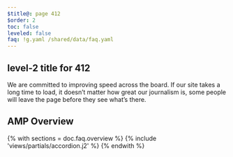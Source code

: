 ```yaml
---
$title@: page 412
$order: 2
toc: false
leveled: false
faq: !g.yaml /shared/data/faq.yaml
---
```


## level-2 title for 412

We are committed to improving speed across the board. If our site takes a long time to load, it doesn’t matter how great our journalism is, some people will leave the page before they see what’s there.

## AMP Overview

{% with sections = doc.faq.overview %}
{% include 'views/partials/accordion.j2' %}
{% endwith %}
